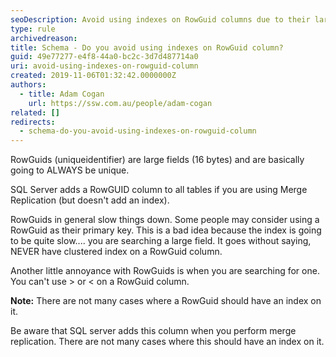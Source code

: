```yaml
---
seoDescription: Avoid using indexes on RowGuid columns due to their large size and lack of suitability for indexing, making searches slow and inefficient.
type: rule
archivedreason:
title: Schema - Do you avoid using indexes on RowGuid column?
guid: 49e77277-e4f8-44a0-bc2c-3d7d487714a0
uri: avoid-using-indexes-on-rowguid-column
created: 2019-11-06T01:32:42.0000000Z
authors:
  - title: Adam Cogan
    url: https://ssw.com.au/people/adam-cogan
related: []
redirects:
  - schema-do-you-avoid-using-indexes-on-rowguid-column
---
```


RowGuids (uniqueidentifier) are large fields (16 bytes) and are basically going to ALWAYS be unique.

SQL Server adds a RowGUID column to all tables if you are using Merge Replication (but doesn't add an index).

RowGuids in general slow things down. Some people may consider using a RowGuid as their primary key. This is a bad idea because the index is going to be quite slow.... you are searching a large field. It goes without saying, NEVER have clustered index on a RowGuid column.

<!--endintro-->

Another little annoyance with RowGuids is when you are searching for one. You can't use &gt; or &lt; on a RowGuid column.

**Note:** There are not many cases where a RowGuid should have an index on it.

Be aware that SQL server adds this column when you perform merge replication. There are not many cases where this should have an index on it.
